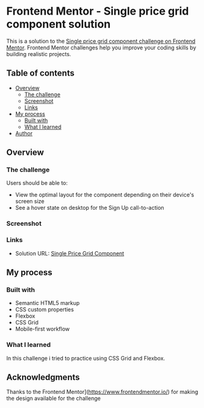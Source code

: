 # Frontend Mentor - Single price grid component solution

This is a solution to the [Single price grid component challenge on Frontend Mentor](https://www.frontendmentor.io/challenges/single-price-grid-component-5ce41129d0ff452fec5abbbc). Frontend Mentor challenges help you improve your coding skills by building realistic projects. 

## Table of contents

- [Overview](#overview)
  - [The challenge](#the-challenge)
  - [Screenshot](#screenshot)
  - [Links](#links)
- [My process](#my-process)
  - [Built with](#built-with)
  - [What I learned](#what-i-learned)
- [Author](#author)

## Overview

### The challenge

Users should be able to:

- View the optimal layout for the component depending on their device's screen size
- See a hover state on desktop for the Sign Up call-to-action

### Screenshot



### Links

- Solution URL: [Single Price Grid Component](https://rodrigorvix.github.io/challenges-frontendmentor/single-price-grid-component/)

## My process

### Built with

- Semantic HTML5 markup
- CSS custom properties
- Flexbox
- CSS Grid
- Mobile-first workflow


### What I learned

In this challenge i tried to practice using CSS Grid and Flexbox.


## Acknowledgments

Thanks to the Frontend Mentor](https://www.frontendmentor.io/) for making the design available for the challenge



